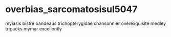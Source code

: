 # overbias_sarcomatosisul5047
myiasis bistre bandeaus trichopterygidae chansonnier overexquisite medley tripacks mymar excellently 
